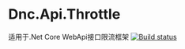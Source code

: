 # Dnc.Api.Throttle
适用于.Net Core WebApi接口限流框架
[![Build status](https://ci.appveyor.com/api/projects/status/8fj8htmkcudmel65?svg=true)](https://ci.appveyor.com/project/kulend/dnc-api-throttle)
